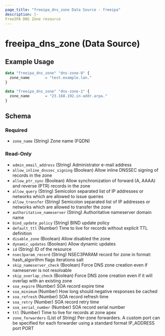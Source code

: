 ```yaml
---
page_title: "freeipa_dns_zone Data Source - freeipa"
description: |-
FreeIPA DNS Zone resource
---
```


# freeipa_dns_zone (Data Source)



## Example Usage

```terraform
data "freeipa_dns_zone" "dns-zone-0" {
  zone_name       = "test.example.lan."
}

data "freeipa_dns_zone" "dns-zone-1" {
  zone_name       = "23.168.192.in-addr.arpa."
}
```


<!-- schema generated by tfplugindocs -->
## Schema

### Required

- `zone_name` (String) Zone name (FQDN)

### Read-Only

- `admin_email_address` (String) Administrator e-mail address
- `allow_inline_dnssec_signing` (Boolean) Allow inline DNSSEC signing of records in the zone
- `allow_ptr_sync` (Boolean) Allow synchronization of forward (A, AAAA) and reverse (PTR) records in the zone
- `allow_query` (String) Semicolon separated list of IP addresses or networks which are allowed to issue queries
- `allow_transfer` (String) Semicolon separated list of IP addresses or networks which are allowed to transfer the zone
- `authoritative_nameserver` (String) Authoritative nameserver domain name
- `bind_update_policy` (String) BIND update policy
- `default_ttl` (Number) Time to live for records without explicit TTL definition
- `disable_zone` (Boolean) Allow disabled the zone
- `dynamic_updates` (Boolean) Allow dynamic updates
- `id` (String) ID of the resource
- `nsec3param_record` (String) NSEC3PARAM record for zone in format: hash_algorithm flags iterations salt
- `skip_nameserver_check` (Boolean) Force DNS zone creation even if nameserver is not resolvable
- `skip_overlap_check` (Boolean) Force DNS zone creation even if it will overlap with an existing zone
- `soa_expire` (Number) SOA record expire time
- `soa_minimum` (Number) How long should negative responses be cached
- `soa_refresh` (Number) SOA record refresh time
- `soa_retry` (Number) SOA record retry time
- `soa_serial_number` (Number) SOA record serial number
- `ttl` (Number) Time to live for records at zone apex
- `zone_forwarders` (List of String) Per-zone forwarders. A custom port can be specified for each forwarder using a standard format IP_ADDRESS port PORT
